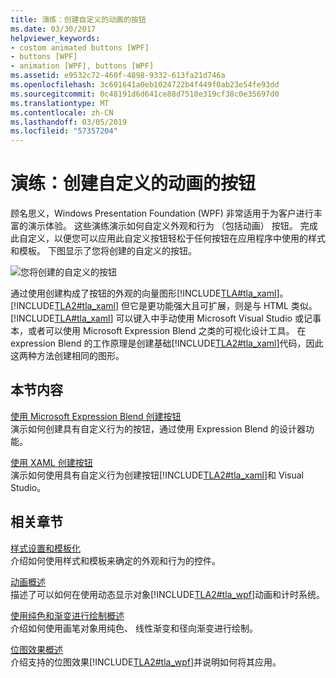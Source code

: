```yaml
---
title: 演练：创建自定义的动画的按钮
ms.date: 03/30/2017
helpviewer_keywords:
- custom animated buttons [WPF]
- buttons [WPF]
- animation [WPF], buttons [WPF]
ms.assetid: e9532c72-460f-4898-9332-613fa21d746a
ms.openlocfilehash: 3c601641a0eb1024722b4f449f0ab23e54fe93dd
ms.sourcegitcommit: 0c48191d6d641ce88d7510e319cf38c0e35697d0
ms.translationtype: MT
ms.contentlocale: zh-CN
ms.lasthandoff: 03/05/2019
ms.locfileid: "57357204"
---
```

# <a name="walkthroughs-create-a-custom-animated-button"></a>演练：创建自定义的动画的按钮
顾名思义，Windows Presentation Foundation (WPF) 非常适用于为客户进行丰富的演示体验。 这些演练演示如何自定义外观和行为 （包括动画） 按钮。 完成此自定义，以便您可以应用此自定义按钮轻松于任何按钮在应用程序中使用的样式和模板。 下图显示了您将创建的自定义的按钮。  
  
 ![您将创建的自定义的按钮](./media/custom-button-blend-intro.jpg "custom_button_blend_Intro")  
  
 通过使用创建构成了按钮的外观的向量图形[!INCLUDE[TLA#tla_xaml](../../../../includes/tlasharptla-xaml-md.md)]。 [!INCLUDE[TLA2#tla_xaml](../../../../includes/tla2sharptla-xaml-md.md)] 但它是更功能强大且可扩展，则是与 HTML 类似。 [!INCLUDE[TLA#tla_xaml](../../../../includes/tlasharptla-xaml-md.md)] 可以键入中手动使用 Microsoft Visual Studio 或记事本，或者可以使用 Microsoft Expression Blend 之类的可视化设计工具。 在 expression Blend 的工作原理是创建基础[!INCLUDE[TLA2#tla_xaml](../../../../includes/tla2sharptla-xaml-md.md)]代码，因此这两种方法创建相同的图形。  
  
## <a name="in-this-section"></a>本节内容  
 [使用 Microsoft Expression Blend 创建按钮](walkthrough-create-a-button-by-using-microsoft-expression-blend.md)  
 演示如何创建具有自定义行为的按钮，通过使用 Expression Blend 的设计器功能。  
  
 [使用 XAML 创建按钮](walkthrough-create-a-button-by-using-xaml.md)  
 演示如何使用具有自定义行为创建按钮[!INCLUDE[TLA2#tla_xaml](../../../../includes/tla2sharptla-xaml-md.md)]和 Visual Studio。  
  
## <a name="related-sections"></a>相关章节  
 [样式设置和模板化](styling-and-templating.md)  
 介绍如何使用样式和模板来确定的外观和行为的控件。  
  
 [动画概述](../graphics-multimedia/animation-overview.md)  
 描述了可以如何在使用动态显示对象[!INCLUDE[TLA2#tla_wpf](../../../../includes/tla2sharptla-wpf-md.md)]动画和计时系统。  
  
 [使用纯色和渐变进行绘制概述](../graphics-multimedia/painting-with-solid-colors-and-gradients-overview.md)  
 介绍如何使用画笔对象用纯色、 线性渐变和径向渐变进行绘制。  
  
 [位图效果概述](../graphics-multimedia/bitmap-effects-overview.md)  
 介绍支持的位图效果[!INCLUDE[TLA2#tla_wpf](../../../../includes/tla2sharptla-wpf-md.md)]并说明如何将其应用。
